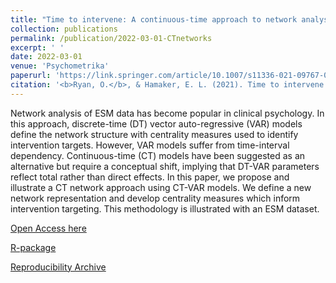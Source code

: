 ```yaml
---
title: "Time to intervene: A continuous-time approach to network analysis and centrality"
collection: publications
permalink: /publication/2022-03-01-CTnetworks
excerpt: ' '
date: 2022-03-01
venue: 'Psychometrika'
paperurl: 'https://link.springer.com/article/10.1007/s11336-021-09767-0'
citation: '<b>Ryan, O.</b>, & Hamaker, E. L. (2021). Time to intervene: A continuous-time approach to network analysis and centrality. Psychometrika, 87(1), 214–252'
---
```


Network analysis of ESM data has become popular in clinical psychology. In this approach, discrete-time (DT) vector auto-regressive (VAR) models define the network structure with centrality measures used to identify intervention targets. However, VAR models suffer from time-interval dependency. Continuous-time (CT) models have been suggested as an alternative but require a conceptual shift, implying that DT-VAR parameters reflect total rather than direct effects. In this paper, we propose and illustrate a CT network approach using CT-VAR models. We define a new network representation and develop centrality measures which inform intervention targeting. This methodology is illustrated with an ESM dataset.

[Open Access here](https://link.springer.com/article/10.1007/s11336-021-09767-0)

[R-package](https://github.com/ryanoisin/ctnet)

[Reproducibility Archive](https://osf.io/9sgdn/) 

